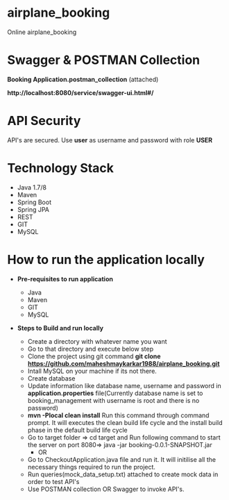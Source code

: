 # airplane_booking
Online airplane_booking

# Swagger & POSTMAN Collection
**Booking Application.postman_collection** (attached)

**http://localhost:8080/service/swagger-ui.html#/**

# API Security
API's are secured. Use **user** as username and password with role **USER**

# Technology Stack
  - Java 1.7/8
  - Maven
  - Spring Boot
  - Spring JPA
  - REST
  - GIT
  - MySQL

# How to run the application locally 

- **Pre-requisites to run application**
   - Java 
   - Maven 
   - GIT
   - MySQL

- **Steps to Build and run locally**
   - Create a directory with whatever name you want
   - Go to that directory and execute below step
   - Clone the project using git command **git clone https://github.com/maheshmaykarkar1988/airplane_booking.git**
   - Intall MySQL on your machine if its not there.
   - Create database
   - Update information like database name, username and password in **application.properties** file(Currently database name is set to booking_management with username is root and there is no password)
   - **mvn -Plocal clean install** Run this command through command prompt. It will executes the clean build life cycle and the install build phase in the default build life cycle
   - Go to target folder => cd target  and Run following command to start the server on port 8080=> java -jar booking-0.0.1-SNAPSHOT.jar
        - OR
   - Go to CheckoutApplication.java file and run it. It will initilise all the necessary things required to run the project.
   - Run queries(mock_data_setup.txt) attached to create mock data in order to test API's
   - Use POSTMAN collection OR Swagger to invoke API's.
